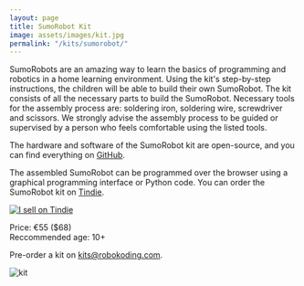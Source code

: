 ```yaml
---
layout: page
title: SumoRobot Kit
image: assets/images/kit.jpg
permalink: "/kits/sumorobot/"
---
```


SumoRobots are an amazing way to learn the basics of programming and robotics in a home learning environment. Using the kit's step-by-step instructions, the children will be able to build their own SumoRobot. The kit consists of all the necessary parts to build the SumoRobot. Necessary tools for the assembly process are: soldering iron, soldering wire, screwdriver and scissors. We strongly advise the assembly process to be guided or supervised by a person who feels comfortable using the listed tools.

The hardware and software of the SumoRobot kit are open-source, and you can find everything on [GitHub](https://github.com/robokoding).

The assembled SumoRobot can be programmed over the browser using a graphical programming interface or Python code. You can order the SumoRobot kit on [Tindie](https://www.tindie.com/stores/robokoding/).

[![I sell on Tindie](https://d2ss6ovg47m0r5.cloudfront.net/badges/tindie-mediums.png)](https://www.tindie.com/stores/robokoding/?ref=offsite_badges&utm_source=sellers_robokoding&utm_medium=badges&utm_campaign=badge_small)

Price: €55 ($68)  
Reccommended age: 10+

Pre-order a kit on [kits@robokoding.com](#).

![kit](../../../assets/images/kit.jpg)
